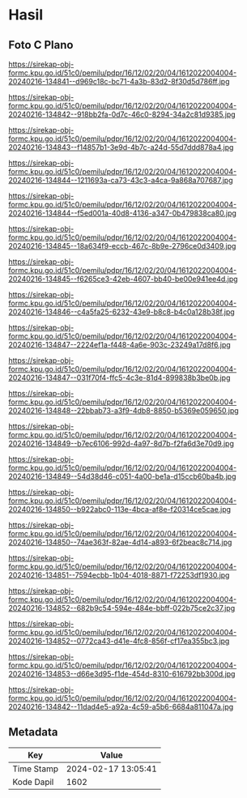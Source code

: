 # Hasil

## Foto C Plano

https://sirekap-obj-formc.kpu.go.id/51c0/pemilu/pdpr/16/12/02/20/04/1612022004004-20240216-134841--d969c18c-bc71-4a3b-83d2-8f30d5d786ff.jpg

https://sirekap-obj-formc.kpu.go.id/51c0/pemilu/pdpr/16/12/02/20/04/1612022004004-20240216-134842--918bb2fa-0d7c-46c0-8294-34a2c81d9385.jpg

https://sirekap-obj-formc.kpu.go.id/51c0/pemilu/pdpr/16/12/02/20/04/1612022004004-20240216-134843--f14857b1-3e9d-4b7c-a24d-55d7ddd878a4.jpg

https://sirekap-obj-formc.kpu.go.id/51c0/pemilu/pdpr/16/12/02/20/04/1612022004004-20240216-134844--1211693a-ca73-43c3-a4ca-9a868a707687.jpg

https://sirekap-obj-formc.kpu.go.id/51c0/pemilu/pdpr/16/12/02/20/04/1612022004004-20240216-134844--f5ed001a-40d8-4136-a347-0b479838ca80.jpg

https://sirekap-obj-formc.kpu.go.id/51c0/pemilu/pdpr/16/12/02/20/04/1612022004004-20240216-134845--18a634f9-eccb-467c-8b9e-2796ce0d3409.jpg

https://sirekap-obj-formc.kpu.go.id/51c0/pemilu/pdpr/16/12/02/20/04/1612022004004-20240216-134845--f6265ce3-42eb-4607-bb40-be00e941ee4d.jpg

https://sirekap-obj-formc.kpu.go.id/51c0/pemilu/pdpr/16/12/02/20/04/1612022004004-20240216-134846--c4a5fa25-6232-43e9-b8c8-b4c0a128b38f.jpg

https://sirekap-obj-formc.kpu.go.id/51c0/pemilu/pdpr/16/12/02/20/04/1612022004004-20240216-134847--2224ef1a-f448-4a6e-903c-23249a17d8f6.jpg

https://sirekap-obj-formc.kpu.go.id/51c0/pemilu/pdpr/16/12/02/20/04/1612022004004-20240216-134847--031f70f4-ffc5-4c3e-81d4-899838b3be0b.jpg

https://sirekap-obj-formc.kpu.go.id/51c0/pemilu/pdpr/16/12/02/20/04/1612022004004-20240216-134848--22bbab73-a3f9-4db8-8850-b5369e059650.jpg

https://sirekap-obj-formc.kpu.go.id/51c0/pemilu/pdpr/16/12/02/20/04/1612022004004-20240216-134849--b7ec6106-992d-4a97-8d7b-f2fa6d3e70d9.jpg

https://sirekap-obj-formc.kpu.go.id/51c0/pemilu/pdpr/16/12/02/20/04/1612022004004-20240216-134849--54d38d46-c051-4a00-be1a-d15ccb60ba4b.jpg

https://sirekap-obj-formc.kpu.go.id/51c0/pemilu/pdpr/16/12/02/20/04/1612022004004-20240216-134850--b922abc0-113e-4bca-af8e-f20314ce5cae.jpg

https://sirekap-obj-formc.kpu.go.id/51c0/pemilu/pdpr/16/12/02/20/04/1612022004004-20240216-134850--74ae363f-82ae-4d14-a893-6f2beac8c714.jpg

https://sirekap-obj-formc.kpu.go.id/51c0/pemilu/pdpr/16/12/02/20/04/1612022004004-20240216-134851--7594ecbb-1b04-4018-8871-f72253df1930.jpg

https://sirekap-obj-formc.kpu.go.id/51c0/pemilu/pdpr/16/12/02/20/04/1612022004004-20240216-134852--682b9c54-594e-484e-bbff-022b75ce2c37.jpg

https://sirekap-obj-formc.kpu.go.id/51c0/pemilu/pdpr/16/12/02/20/04/1612022004004-20240216-134852--0772ca43-d41e-4fc8-856f-cf17ea355bc3.jpg

https://sirekap-obj-formc.kpu.go.id/51c0/pemilu/pdpr/16/12/02/20/04/1612022004004-20240216-134853--d66e3d95-f1de-454d-8310-616792bb300d.jpg

https://sirekap-obj-formc.kpu.go.id/51c0/pemilu/pdpr/16/12/02/20/04/1612022004004-20240216-134842--11dad4e5-a92a-4c59-a5b6-6684a811047a.jpg


## Metadata

| Key        | Value               |
| ---------- | ------------------- |
| Time Stamp | 2024-02-17 13:05:41 |
| Kode Dapil | 1602                |



